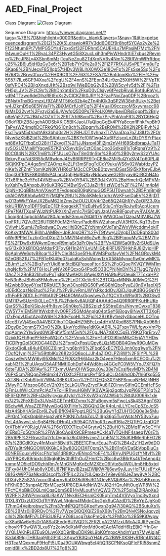 # AED_Final_Project

Class Diagram:
![Class Diagram](https://user-images.githubusercontent.com/114721139/206950356-fec90464-1f89-4c4d-b0d0-0bfccb99706c.png)

Sequence Diagram:
https://viewer.diagrams.net/?tags=%7B%7D&highlight=0000ff&edit=_blank&layers=1&nav=1&title=petsequencedisgram%20(2)%20(5).drawio#R7V3dd6O6Ef9r8hgfSYCAx2y2e%2Ff23Ntum9Pt7VMPG5OYs47xxeSrf32FDRhm5CAUEHLs7MPasiM7Mz%2FN94wunOuHl1%2ByaL34PZ3HywtG5i8XzucLxih3mPivWHndrXiE7xbus2Revmm%2FcJP8Ly4XSbn6mMzjTeuNeZou82TdXrxNV6v4Nm%2BtRVmWPrffdpcu25%2B6ju5jtHBzGy3x6r%2BTeb7YrQYe2a9%2FjZP7RfXJlJSvPETVm8uFzSKap8%2BNJecvF851lqb57tHDy3W8LIhX0WX3e18OvFp%2FsSxe5Sq%2FsH768%2Brvv0fxxv%2FHX9Off%2F763%2FS7d%2BntdnmKlo%2FlH%2Fw5S57i7ILx6GF94Xxa%2FdgU%2F4nnS%2FEpn34Ur9zn25XtH5W%2FVpTK0sfVPC4%2BjIqXnxdJHt%2Bso9vi1WeBDbG2yB%2BW5cv4y5d%2Fj%2FjsPH5pLJV%2FzC9x%2BhDn2at4S%2FkqD0vClsjyy6fPezbRivaLBot4uRaVyLivd94TTzwo6deDlhzREtEoXs2vClCKZ6t0JRY%2FzaPNoiZag0DF%2Brcoz%2BNstV1hxBGrmzxLf9ZAFMT5tKc62b4eZTn4hIOk3qSP2W38xh9Uky%2Betw4JZkmD5p6E5NVaFi%2BjXMCrfUolfCg%2F4VuaiO9cczxoM5xyymacc98NiMsD32vvt%2Fvzyi2a56JjVwfgQ5D0Ps7RPoLK0WvjbeviDRsEoppI%2Brjyp8eVgE72%2BkfxZOZVT%2F9T7rh98vml%2Bc7PryPhkVmFR%2BYC6HgQO6oYRDtZB8JgehAODSbXKjC5BIKJaoIJ7aQIpqGgEk4PlYa8cqnflFhkFvpBh9TaPvsWZ4mghDCFRkGfQ61Cn8ch%2Bpgm%2BsROM%2BK2N2PBjPvh%2FsdTwqM54VadtA8k3bhd0s2H%2BHJDTXyhnaxTlZViaaDpa7pZJ3lU%2FOrf4vw5zX5iB2tid%2BqSAhtkcn%2BKYef0W1wg4Xu6fFzlscxLnZiIzDYSYrPtaxwt88V1QTfbqEcD28iHTZkvgiT%2FjJJNsrpvI3Fi2jm2nV4H69SbdbrapJJTa11sySO2UZMiaiIifYggwE57K2hXSwybSyCztO0aoDoo3Gdkp81xTgRgnaYz9%2B0CGI4N%2BXTmiB%2FfJULsO7pxT8nGtlnSbr%2Bo0%2B0y2myS2zYUAcRekvyPxuNdSIB55dM9wIonJ4EvB6RRPE9TgCE8ia2MijBuQYxSV4Tp60PL4ISlCjKKPpCA4gq5mTZAOmzXeZLFt3mSFpgTdCoY9ukuWS6v02WabfdzyPZnIKe%2FZntFYomlKzN0KYHR6cFM3cCCPOpB0tpyymDSss5i9j5kXfbryEJbAGngI3SfRfNE8K06MvP4LnrcOphjHqRQ8xyNdowoweGzRhjyav6QrBChN4toXTx8fFhe3eYFoT4VNEhuo%2BVv0Y94%2BS3dJKV0%2BpHmefrQeMPVMrkvXshTwBAhxpbJKr6uK3RGE14Bw1SvC3JaZHfHIztWCd%2Fj%2FA1Im4pMQlpNHtOgBBtsAmVXwoYXFvdqeppB09gKmuGQ5P5UT0wvah%2B5PmBmj9oVAIOWSKhbAwM2Yj7MQPe29tU%2Bp5KMe5ztdhzWzKFseiDaEV%2BjtDTwO13bWkFYAnUX2BuM62IdZmv2stOU2U0V4r12e65Q24Qh1jYyZeOPZ3JXotkkUR1BVno1DFF9gEpC1EhKoagekKTYizEuNw9StluCnYqyRpJw8tAcpUcem4Pe7f6UTXgaFWJzNtPURXrXnZym1c7HSlOgNJzpUVoR8FgpyhyvRVJXAtJKL5oiqSnL5qbcb5Mui280JpmdsE3mugZ6QjIft7VjWW0OaoTQzpJM3VJBJZWIxoFR1U7QVu3E26UTB8F0dM2HNcsrPadb6NWZuhsnzlVJt3HDXJKqT3sEmCVIwhUSumIJ7oRqdwaCEvwcHhjB0tCZYcNmnOfJqTahZWxVlWcddm4oklFKpKxvttMWALBjIhhJAMBvHJpRJgpOR7%2FyT9tVwyUDVgbTDdDBghS00dgWq9PPlelTuztjpGmDXpIZIfxNM7R4ght6oZw6iI5jq%2BlFtqpuMy%2BM7fjvFS%2FDw6xftWAvmDmcvR9mjaSr3zPrOjw%2BFVx4ZjWSa0f8vZrSUdSUwwG13xiXXkB1OQdAfdsrP3FxyGH1n24YiLvUMIiGb4jRFU979HkhRJ8l2vjoHIPBgAqlnWe6qtvB8cqr%2BfyCie3I43oe5fHu8VMSPxdfayVeI%2FN4GRcvkM46ZeGB521U7%2FBTefKl49p07sulqKxSvhWoipv1zVX58kMynxcfIw0mwMK%2BJmYLzN%2Blq7ycYUid6nn5tclBQPepeoFtorISS%2FoGQoePKVQY1WM1muhgNcfb%2FMT8HoLFwNV26PQcxoG4Pod5O3BCPNjNnDh1%2FlJgQ7gWnGAcZ%2BnB32IihvhvPxTjxBnMwAH2LGAwjsX0YHA9tuPUOeui8T7TcxaHP25eN3n8cJBb5lq8FMo5vmx%2FLnDTXleVeR%2BTCQaxMNNkJj0MyQ%2FIM2wbb60gy6YxeTBRbUE7j8cw3CvpNDG50Fw6G8hlQboPyuEJ0n9V1aolXj5qI0EdCcqzNoEtud%2FalJ%2Fv9UvRmUWYsRkcddOvJQiDJiguKdBGGGpYHx1hFpRE2iDDLEcY6tbUl2FQH46OMAsGjgwlwwZu1fQCVXxWRq0l%2BOSw0UM7lI7wSUzH0j0LLoCYBJ%2FdqKv8AUtQF4AAAdOe4Q9RR0PFKuHhUKeQarS5%2BpKjSipJe4fh8svqG9h0kg%2BS2pIzhSS5treEdnJNnymOwxeT838CW5Y7ViEMSW1tWxbthKyO0RF25GMdAnpIg04otSeY6jBogy6INwXTT3XgFjj17xFgdvU5otAzg3W6H%2BdyFcqHL%2Fjd%2BzKBy1rezIyGboceHL0OTnob1ccB7yVj4Sxo3A4VBC0IhoTOQq4HZ9iBFcLq4dHVMXbd68S7PNleXb966rl2DgyBoOonmS7X3nO%2BuILkwYcdWee1dKGuA6RL%2Fxpv7WLfgwxVmPbmqAomy2YlwSwd0W3FghVf5mM5vN%2F0gJNA7tGlXC5pELYRKQTgrErxv7OzixkfQFh9gePF5EFoWQsYx%2FVmvk%2FqH1cPO2iKlmM6zOErjAYYHDwTiCDPrgGol3CKOC440ZU%2FxmOxPpsUQpy6LQzNSOB04GhwR9CuMCwGlxdoCigILs84uHDI8CZ6imt3ryq6bnY6%2Fbq6SxEC7fD3Jmh0gq1we%2FN7OgfQ1ymj%2F1x59ttbIKx2682zGQ6poLJJh4aZjOOLPZj8W%2FSjYPL%2BCoszw9vNMWj6vj95XMd%2FI0jXzfHj6I4xz2kO4yee7HIeo5xmRCEO0iuTJ2txabN3f%2FuUAgsO5AAPNMfI0ohDqF44Wd8hsk4GCePC0W5VYpJ7XFQ7h6dteFJDA%2B1Aw%2F73xmyUAmOHWSgxuXwJ38e7xExsjfjevMD%2B4NlV6Pk5cm7BQgnZ9Rdm242YDXfc2FlIzarcRvf15tSuICLQ4i6hdOb7fhi6fkg555qXT8NpTKbbStjgV7WMJ06EKUCvin%2FGTQEQ53XY5BPSmcoNFMZljNHB2MyyPClMbzooG6CcV2hXfrjEcLkGU7kyZrycFAu8i1ZOinvvGjfInQCEmHcFSoOFmLuhWjlcCmrPclAz7VFcHlR1hvuHGMV1K0WASjg2gqtbJypPi69TP31q%2BFSFQ0W%2BFsQsRvjcyqxuOyIch%2FXvW3p2ACW5b%2Bt4U006Rk1xlem7J2%2FeXEIDx3UVe4SCETmHDZymx%2FuBgxym5sFwcLsSk4S3AgnT6XiBSclwWLWxaZZEPMywDoQ8XFlHn%2BGQh2QgK4pLnjLLYCreCp5ZcJcS5MzA4SbXriASnEbr6LZwBlBfK94RPpgtLRl2%2BuGwY1dZUH13QQ0e3e5MuJPrGr4Tg0kGqb6hHqa2yifKP0KNIZufabZdUZiI9p36g5TujrWctcNY53vo7uuPeL4dAvwvLslcSg84FNcDHnALx9i954CfVfhoR3zwa616ta2EQTtFQJzqDQP0rXTbhlVY0RJgUVA%2F6oYDXXTlcuO4GrytvQ%2BuHO%2BMq1Fw5cCYlV91ERsDFo5QtVoR%2FlW3IoCAo8X9CBPmeqACkl4aTyTQHNF4saeq1V6rE%2BV6PF%2FRrwzGq2r1cDygq5z8nOjRHvzveZILmENZ%2BdKIHMeRhEEG2B87s%2BCdKXzy4fnMxuH5Bylti%2BEE1CPnurEcuJPnG%2B4xZz1H2w9dDOa7DYu8tr9NGOOWjXKGkCK6w80QOI3XF0pm2V%2Bt11n6VDaSbVbpBiuCs80NREEouxIvNKscFNz1s81dR8tKzvlENnpSYoEF4%2BVyJNPUGzfYNfvI%2BJbYP8QKv89ripxtcS0kgIgKlw0hlR1hOuIZHnrC%2Bcc8w3B6rKs4kTeAeno4zknmqMO5iefDO9zhhRm7gMnGNMgKnEdM2XEcO9lVte8uIW0Utm8Hb5xtqlZjFxy84UhCI4ab8yXD8U87NFKpylB2zajZWIjKWPlj6ew9yJLuvHoFUUs8YxA081GkWjP76aNkxdiOscqI%2FfFiLc22u7cjLQex0x1V8ey6hBJeZaw9yA%2BC0DXdyS25S2A7vocc0h4nrvvRaDXf8dR8sRGNOeyKVQb9Sar%2BlzbB6xnoshFKhi0BC5snprAE7BrMCsz5UP8CEIA4dNnW2NJ82rHQruNftOugWP8W%2FPcYCXbBikE0QLmiCqsQbmS6B14yMLoufNrVQW3i7X%2F5oliaZ2lRApXe3W2RF%2BWPmyqa8LiRaKWTNyk8ECHisniCK0EqhTm44VSVyoTnc3wXxndD1XL8YDxzUDKDdTtY9WwLNtgkm4fMjdqCksGpk9uCAzdD%2BnYpZJgKp0T7hmG4Veibrobwz%2Fm37mNPQQF5GKpeYwxn3g947i30AQ%2BSutuXs%2B%2BMz0jjB9RQvO%2FIv7WzeQlQQXQiZ29aX68yTy2BnQNvKSNoJqcyzijcihi%2BgIMFh7LDF63U8FJiVZ68Lxcg7skqPmQ6x%2FMOo%2B59KifAvpwsrX8u6lAv6gBsDr1A8SaGEedgBUfVQD%2FR2LpA22MfzxUMcAJXJltPymOncIhoyKfP3wQW3Lxu6Yz2oIw6dXsMFdotMd0onEAqfATddH6IzEBiOlYfnGvrVYQL1AKhRLjIZEu9OIJw6XdD9rllbuDDK9kL9bKOfnpxcAhdinYuzh7MyAigjaF8zdaI89IqjTHR3aq9jIhGPIi0L3AgwYB3QiuYH46y%2BWFXKSHyR1BmUNf4CH3TcaMQxxmuF9HqPt5U0aJ9OUAWbwq5cI4ftQRSCPNKsoQFlcFRI58snmZpmjdBIIix%2BD2dx8U7%2Fg8%3D




